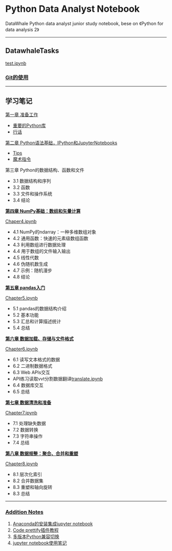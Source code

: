 # Python Data Analyst Notebook
DataWhale Python data analyst junior study notebook, bese on 《Python for data analysis 2》
***
## DatawhaleTasks 

[test.ipynb](https://github.com/gokoo/PythonAnalystNotebook/blob/master/Notes/py2code.ipynb)
### [Git的使用](https://github.com/gokoo/PythonAnalystNotebook/blob/master/Day0/0%20Gitusing.md)

***
## 学习笔记
[第一章 准备工作](https://github.com/gokoo/PythonAnalystNotebook/blob/master/Notes/Chapter1.md#第一章-准备工作)
- [重要的Python库](https://github.com/gokoo/PythonAnalystNotebook/blob/master/Notes/Chapter1.md#13-重要的python库)
- [行话](https://github.com/gokoo/PythonAnalystNotebook/blob/master/Notes/Chapter1.md#行话)
  
[第二章 Python语法基础，IPython和JupyterNotebooks](https://github.com/gokoo/PythonAnalystNotebook/blob/master/Notes/Chapter1.md#第2章-python语法基础ipython和jupyternotebooks)
- [Tips](https://github.com/gokoo/PythonAnalystNotebook/blob/master/Notes/Chapter1.md#tips)
- [魔术指令](https://github.com/gokoo/PythonAnalystNotebook/blob/master/Notes/Chapter1.md#魔术命令)

第三章 Python的数据结构、函数和文件
- 3.1 数据结构和序列
- 3.2 函数
- 3.3 文件和操作系统
- 3.4 结论

[**第四章 NumPy基础：数组和矢量计算**](https://github.com/gokoo/PythonAnalystNotebook/blob/master/Notes/Chapter1.md#第四章-numpy基础数组和矢量计算-chaper4ipynb)

[Chaper4.ipynb](https://github.com/gokoo/PythonAnalystNotebook/blob/master/Chapter4.ipynb)
- 4.1 NumPy的ndarray：一种多维数组对象
- 4.2 通用函数：快速的元素级数组函数
- 4.3 利用数组进行数据处理
- 4.4 用于数组的文件输入输出
- 4.5 线性代数
- 4.6 伪随机数生成
- 4.7 示例：随机漫步
- 4.8 结论


[**第五章 pandas入门**](https://github.com/gokoo/PythonAnalystNotebook/blob/master/Notes/Chapter1.md#第一章-准备工作)

[Chapter5.ipynb](https://github.com/gokoo/PythonAnalystNotebook/blob/master/Chapter5.ipynb)

- 5.1 pandas的数据结构介绍
- 5.2 基本功能
- 5.3 汇总和计算描述统计
- 5.4 总结
  
[**第六章 数据加载、存储与文件格式**](https://github.com/gokoo/PythonAnalystNotebook/blob/master/Notes/Chapter1.md#第一章-准备工作)

[Chapter6.ipynb](https://github.com/gokoo/PythonAnalystNotebook/blob/master/translate.ipynb)
- 6.1 读写文本格式的数据
- 6.2 二进制数据格式
- 6.3 Web APIs交互
- API练习读取vvt分割数据翻译[translate.ipynb]()
- 6.4 数据库交互
- 6.5 总结

[**第七章 数据清洗和准备**](https://github.com/gokoo/PythonAnalystNotebook/blob/master/Notes/Chapter1.md#第一章-准备工作)

[Chapter7.ipynb](https://github.com/gokoo/PythonAnalystNotebook/blob/master/translate.ipynb)
- 7.1 处理缺失数据
- 7.2 数据转换
- 7.3 字符串操作
- 7.4 总结

[**第八章 数据规整：聚合、合并和重塑**](https://github.com/gokoo/PythonAnalystNotebook/blob/master/Notes/Chapter1.md#第一章-准备工作)

[Chapter8.ipynb](https://github.com/gokoo/PythonAnalystNotebook/blob/master/translate.ipynb)
- 8.1 层次化索引
- 8.2 合并数据集
- 8.3 重塑和轴向旋转
- 8.3 总结
***
### [Addition Notes](https://github.com/gokoo/PythonAnalystNotebook/blob/master/Notes/additionNotes.md)

1. [Anaconda的安装集成jupyter notebook](https://github.com/gokoo/PythonAnalystNotebook/blob/master/Notes/additionNotes.md#anaconda的安装集成jupyter-notebook)
2. [Code prettify插件教程](https://github.com/gokoo/PythonAnalystNotebook/blob/master/Notes/additionNotes.md#代码规范)
3. [多版本Python兼容切换](https://github.com/gokoo/PythonAnalystNotebook/blob/master/Notes/additionNotes.md#多版本python兼容切换)
4. [jupyter notebook使用笔记](https://github.com/gokoo/PythonAnalystNotebook/blob/master/Notes/additionNotes.md#jupyter-notebook使用笔记)